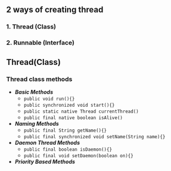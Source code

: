 ## 2 ways of creating thread
### 1. Thread (Class)
### 2. Runnable (Interface)

## Thread(Class)
### Thread class methods
- ***Basic Methods***
	- `public void run(){}`
	- `public synchronized void start(){}`
	- `public static native Thread currentThread()`
	- `public final native boolean isAlive()`
- ***Naming Methods***
	- `public final String getName(){}`
	- `public final synchronized void setName(String name){}`
- ***Daemon Thread Methods***
	- `public final boolean isDaemon(){}`
	- `public final void setDaemon(boolean on){}`
- ***Priority Based Methods***